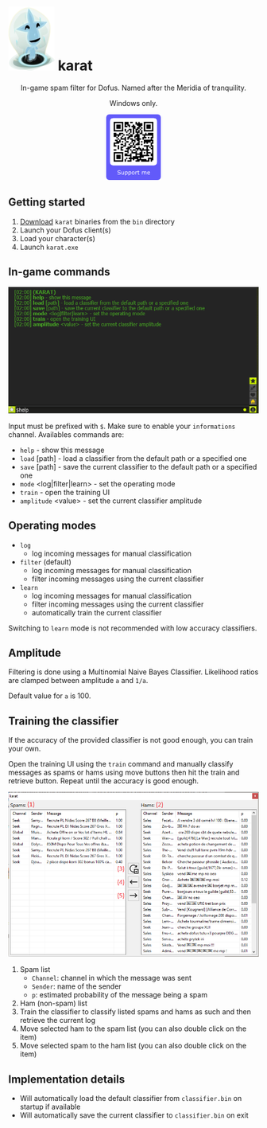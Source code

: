 # ![](res/karat.webp) karat

<p align=center>In-game spam filter for Dofus. Named after the Meridia of tranquility.</p>

<p align=center>Windows only.</p>

<p align=center><a href="https://donate.stripe.com/7sI6rK74C7Wk2C46oo"><img src="https://github.com/Airtz/karat/blob/main/res/support.png" width=110 height=132/></a></p>

## Getting started

1. [Download](https://downgit.github.io/#/home?url=https://github.com/Airtz/karat/tree/main/bin) `karat` binaries from the `bin` directory
2. Launch your Dofus client(s)
3. Load your character(s)
4. Launch `karat.exe`

## In-game commands

<p align=center><img src="https://github.com/Airtz/karat/blob/main/res/help.png"/></p>

Input must be prefixed with `$`. Make sure to enable your `informations` channel. Availables commands are:

* `help` - show this message
* `load` [path] - load a classifier from the default path or a specified one
* `save` [path] - save the current classifier to the default path or a specified one
* `mode` &lt;log|filter|learn&gt; - set the operating mode
* `train` - open the training UI
* `amplitude` &lt;value&gt; - set the current classifier amplitude

## Operating modes

* `log`
   * log incoming messages for manual classification
* `filter` (default)
   * log incoming messages for manual classification
   * filter incoming messages using the current classifier
* `learn`
   * log incoming messages for manual classification
   * filter incoming messages using the current classifier
   * automatically train the current classifier

Switching to `learn` mode is not recommended with low accuracy classifiers.

## Amplitude

Filtering is done using a Multinomial Naive Bayes Classifier. Likelihood ratios are clamped between amplitude `a` and `1/a`.

Default value for `a` is 100.

## Training the classifier

If the accuracy of the provided classifier is not good enough, you can train your own.

Open the training UI using the `train` command and manually classify messages as spams or hams using move buttons then hit the train and retrieve button. Repeat until the accuracy is good enough.

<p align=center><img src="https://github.com/Airtz/karat/blob/main/res/ui.png"/></p>

1. Spam list
    * `Channel`: channel in which the message was sent
    * `Sender`: name of the sender
    * `p`: estimated probability of the message being a spam
3. Ham (non-spam) list
4. Train the classifier to classify listed spams and hams as such and then retrieve the current log
5. Move selected ham to the spam list (you can also double click on the item)
6. Move selected spam to the ham list (you can also double click on the item)

## Implementation details

* Will automatically load the default classifier from `classifier.bin` on startup if available
* Will automatically save the current classifier to `classifier.bin` on exit
